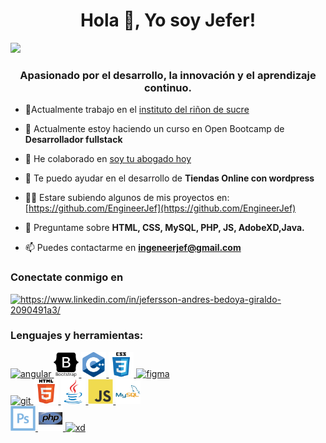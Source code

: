 <h1 align="center">Hola 👋, Yo soy Jefer!</h1>
<img src="https://scontent.fbaq1-1.fna.fbcdn.net/v/t39.30808-6/309545121_521886296606141_7460182437650416972_n.jpg?_nc_cat=105&ccb=1-7&_nc_sid=e3f864&_nc_eui2=AeEWBm68gjzzM5f9sy_M1bpZ2bzg3QX_xbfZvODdBf_FtyKiiWr0p7KHh1GTfgm9q2Q48JiY6dfelHrWaBVHJyjD&_nc_ohc=uEcFjJx9UzYAX-K_Rud&tn=xdQOp9Rmv0n87uC_&_nc_ht=scontent.fbaq1-1.fna&oh=00_AfDkSA3Q36Dq3-8WKRUiPPYbrXBcaHHlSG2edkbHbV2P5A&oe=637B043A">
<h3 align="center">Apasionado por el desarrollo, la innovación y el aprendizaje continuo.</h3>

- 🔭Actualmente trabajo en el [instituto del riñon de sucre](irisrenal.co)

- 🌱 Actualmente estoy haciendo un curso en Open Bootcamp de **Desarrollador fullstack**

- 👯 He colaborado en [soy tu abogado hoy](soytuabogadohoy.com)

- 🤝 Te puedo ayudar en el desarrollo de **Tiendas Online con wordpress**

- 👨‍💻 Estare subiendo algunos de mis proyectos en: [https://github.com/EngineerJef](https://github.com/EngineerJef)

- 💬 Preguntame sobre **HTML, CSS, MySQL, PHP, JS, AdobeXD,Java.**

- 📫 Puedes contactarme en **ingeneerjef@gmail.com**

<h3 align="left">Conectate conmigo en</h3>
<p align="left">
<!--a href="https://twitter.com/engineerjef" target="blank"><img align="center" src="https://raw.githubusercontent.com/rahuldkjain/github-profile-readme-generator/master/src/images/icons/Social/twitter.svg" alt="engineerjef" height="30" width="40" /></a-->
<a href="https://linkedin.com/in/https://www.linkedin.com/in/jefersson-andres-bedoya-giraldo-2090491a3/" target="blank"><img align="center" src="https://raw.githubusercontent.com/rahuldkjain/github-profile-readme-generator/master/src/images/icons/Social/linked-in-alt.svg" alt="https://www.linkedin.com/in/jefersson-andres-bedoya-giraldo-2090491a3/" height="30" width="40" /></a>
<!--a href="https://instagram.com/ingjefersson" target="blank"><img align="center" src="https://raw.githubusercontent.com/rahuldkjain/github-profile-readme-generator/master/src/images/icons/Social/instagram.svg" alt="ingjefersson" height="30" width="40" /></a-->
</p>

<h3 align="left">Lenguajes y herramientas:</h3>
<p align="left"> <a href="https://angular.io" target="_blank" rel="noreferrer"> <img src="https://angular.io/assets/images/logos/angular/angular.svg" alt="angular" width="40" height="40"/> </a> <a href="https://getbootstrap.com" target="_blank" rel="noreferrer"> <img src="https://raw.githubusercontent.com/devicons/devicon/master/icons/bootstrap/bootstrap-plain-wordmark.svg" alt="bootstrap" width="40" height="40"/> </a> <a href="https://www.w3schools.com/cpp/" target="_blank" rel="noreferrer"> <img src="https://raw.githubusercontent.com/devicons/devicon/master/icons/cplusplus/cplusplus-original.svg" alt="cplusplus" width="40" height="40"/> </a> <a href="https://www.w3schools.com/css/" target="_blank" rel="noreferrer"> <img src="https://raw.githubusercontent.com/devicons/devicon/master/icons/css3/css3-original-wordmark.svg" alt="css3" width="40" height="40"/> </a> <a href="https://www.figma.com/" target="_blank" rel="noreferrer"> <img src="https://www.vectorlogo.zone/logos/figma/figma-icon.svg" alt="figma" width="40" height="40"/> </a>
 <br>
<a href="https://git-scm.com/" target="_blank" rel="noreferrer"> <img src="https://www.vectorlogo.zone/logos/git-scm/git-scm-icon.svg" alt="git" width="40" height="40"/> </a> <a href="https://www.w3.org/html/" target="_blank" rel="noreferrer"> <img src="https://raw.githubusercontent.com/devicons/devicon/master/icons/html5/html5-original-wordmark.svg" alt="html5" width="40" height="40"/> </a> <a href="https://www.java.com" target="_blank" rel="noreferrer"> <img src="https://raw.githubusercontent.com/devicons/devicon/master/icons/java/java-original.svg" alt="java" width="40" height="40"/> </a> <a href="https://developer.mozilla.org/en-US/docs/Web/JavaScript" target="_blank" rel="noreferrer"> <img src="https://raw.githubusercontent.com/devicons/devicon/master/icons/javascript/javascript-original.svg" alt="javascript" width="40" height="40"/> </a> <a href="https://www.mysql.com/" target="_blank" rel="noreferrer"> <img src="https://raw.githubusercontent.com/devicons/devicon/master/icons/mysql/mysql-original-wordmark.svg" alt="mysql" width="40" height="40"/> </a> 
<br>
</a> <a href="https://www.photoshop.com/en" target="_blank" rel="noreferrer"> <img src="https://raw.githubusercontent.com/devicons/devicon/master/icons/photoshop/photoshop-line.svg" alt="photoshop" width="40" height="40"/> </a> <a href="https://www.php.net" target="_blank" rel="noreferrer"> <img src="https://raw.githubusercontent.com/devicons/devicon/master/icons/php/php-original.svg" alt="php" width="40" height="40"/> </a> <a href="https://www.adobe.com/products/xd.html" target="_blank" rel="noreferrer"> <img src="https://cdn.worldvectorlogo.com/logos/adobe-xd.svg" alt="xd" width="40" height="40"/> </a> </p>

<!--h3 align="left">Invitame a un cafe:</h3>
<p><a href="https://www.buymeacoffee.com/Ahorro Bancolombia: 03007076311"> <img align="left" src="https://cdn.buymeacoffee.com/buttons/v2/default-yellow.png" height="50" width="210" alt="Ahorro Bancolombia: 03007076311" /></a><a href="https://ko-fi.com/Daviplata: 3007076311"> <img align="left" src="https://cdn.ko-fi.com/cdn/kofi3.png?v=3" height="50" width="210" alt="Daviplata: 3007076311" /></a></p><br><br-->
